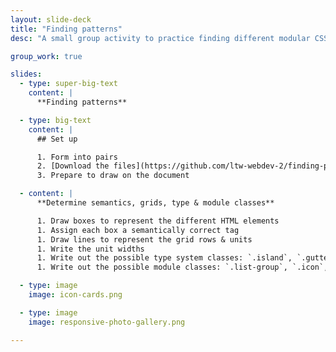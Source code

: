 ```yaml
---
layout: slide-deck
title: "Finding patterns"
desc: "A small group activity to practice finding different modular CSS patterns in websites."

group_work: true

slides:
  - type: super-big-text
    content: |
      **Finding patterns**

  - type: big-text
    content: |
      ## Set up

      1. Form into pairs
      2. [Download the files](https://github.com/ltw-webdev-2/finding-patterns/archive/gh-pages.zip)
      3. Prepare to draw on the document

  - content: |
      **Determine semantics, grids, type & module classes**

      1. Draw boxes to represent the different HTML elements
      1. Assign each box a semantically correct tag
      1. Draw lines to represent the grid rows & units
      1. Write the unit widths
      1. Write out the possible type system classes: `.island`, `.gutter`, `.pad`, `.push`, etc.
      1. Write out the possible module classes: `.list-group`, `.icon`, `.btn`, `.embed`, etc.

  - type: image
    image: icon-cards.png

  - type: image
    image: responsive-photo-gallery.png

---
```

